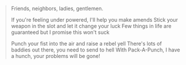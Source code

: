 > Friends, neighbors, ladies, gentlemen.
> 
>If you're feeling under powered, I'll help you make amends 
> Stick your weapon in the slot and let it change your luck 
> Few things in life are guaranteed but I promise this won't suck
> 
> Punch your fist into the air and raise a rebel yell
There's lots of baddies out there, you need to send to hell
With Pack-A-Punch, I have a hunch, your problems will be gone!
